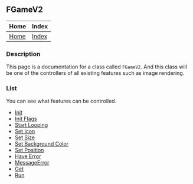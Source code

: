 ## FGameV2

| Home                     | Index                          |
|:-------------------------|:-------------------------------|
| [Home](../../index.html) | [Index](../documentation.html) |

### Description
This page is a documentation for a class called `FGameV2`.
And this class will be one of the controllers of all existing 
features such as image rendering.

### List
You can see what features can be controlled.
- [Init](./init.html)
- [Init Flags](./init_flags.html)
- [Start Looping](./start_looping.html)
- [Set Icon](./set_icon.html)
- [Set Size](./set_size.html)
- [Set Background Color](./set_background_color.html)
- [Set Position](./set_position.html)
- [Have Error](./have_error.html)
- [MessageError](./message_error.html)
- [Get](../get/get.html)
- [Run](../run/run.html)
